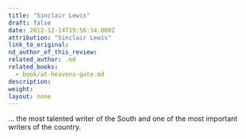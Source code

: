 ```yaml
---
title: "Sinclair Lewis"
draft: false
date: 2012-12-14T19:56:34.000Z
attribution: "Sinclair Lewis"
link_to_original:
nd_author_of_this_review:
related_author: .md
related_books:
  - book/at-heavens-gate.md
description:
weight:
layout: none
---
```

... the most talented writer of the South and one of the most important writers of the country.

